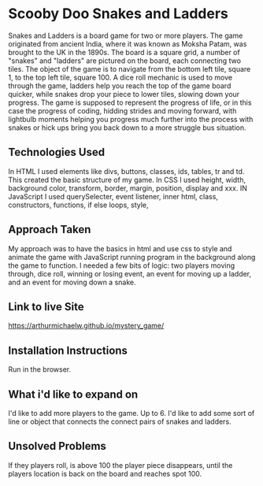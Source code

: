 # Scooby Doo Snakes and Ladders #
Snakes and Ladders is a board game for two or more players. 
The game originated from ancient India, where it was known as Moksha Patam, was brought to the UK in the 1890s. 
The board is a square grid, a number of "snakes" and "ladders" are pictured on the board, each connecting two tiles. 
The object of the game is to navigate from the bottom left tile, square 1, to the top left tile, square 100. 
A dice roll mechanic is used to move through the game, ladders help you reach the top of the game board quicker, while snakes drop your piece to lower tiles, slowing down your progress. 
The game is supposed to represent the progress of life, or in this case the progress of coding, hidding strides and moving forward, with lightbulb moments helping you progress much further into the process with snakes or hick ups bring you back down to a more struggle bus situation.

## Technologies Used ##
In HTML I used elements like divs, buttons, classes, ids, tables, tr and td. This created the basic structure of my game. 
In CSS I used height, width, background color, transform, border, margin, position, display and xxx.
IN JavaScript I used querySelecter, event listener, inner html, class, constructors, functions, if else loops, style, 

## Approach Taken ##
My approach was to have the basics in html and use css to style and animate the game with JavaScript running program in the background along the game to function. 
I needed a few bits of logic: two players moving through, dice roll, winning or losing event, an event for moving up a ladder, and an event for moving down a snake. 

## Link to live Site ##
https://arthurmichaelw.github.io/mystery_game/

## Installation Instructions ##
Run in the browser.

## What i'd like to expand on ##

I'd like to add more players to the game. Up to 6.
I'd like to add some sort of line or object that connects the connect pairs of snakes and ladders.

## Unsolved Problems ##

If they players roll, is above 100 the player piece disappears, until the players location is back on the board and reaches spot 100.